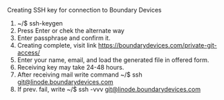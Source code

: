 Creating SSH key for connection to Boundary Devices

1. ~/$ ssh-keygen
2. Press Enter or chek the alternate way
3. Enter passphrase and confirm it.
4. Creating complete, visit link https://boundarydevices.com/private-git-access/
5. Enter your name, email, and load the generated file in offered form.
6. Receiving key may take 24-48 hours.
7. After receiving mail write command ~/$ ssh git@linode.boundarydevices.com
8. If prev. fail, write ~/$ ssh -vvv git@linode.boundarydevices.com
